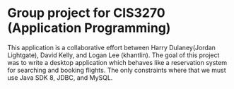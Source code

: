 # Group project for CIS3270 (Application Programming)
This application is a collaborative effort between Harry Dulaney(Jordan Lightgate), David Kelly, and Logan Lee (khantlin). 
The goal of this project was to write a desktop application which behaves like a reservation system for searching and booking flights.
The only constraints where that we must use Java SDK 8, JDBC, and MySQL. 

